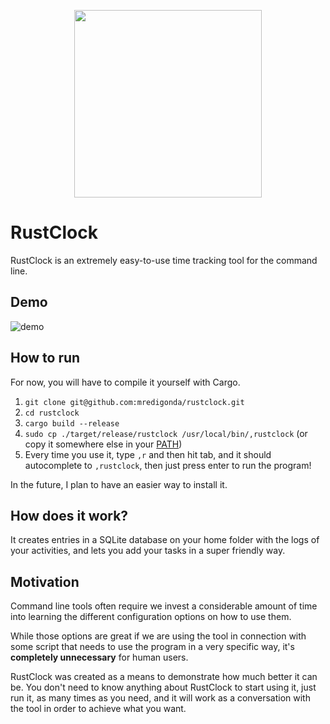 <p align="center">
  <img width="300" height="300" src="https://user-images.githubusercontent.com/25920622/198073378-9a9800d0-8fd4-4b4c-afea-cfd426164806.png">
  <h1>RustClock</h1>
</p>

RustClock is an extremely easy-to-use time tracking tool for the command line.

## Demo

![demo](https://user-images.githubusercontent.com/25920622/198069008-0d5ec99a-9c7b-4312-aba8-2243dad57185.gif)

## How to run

For now, you will have to compile it yourself with Cargo.

1. `git clone git@github.com:mredigonda/rustclock.git`
2. `cd rustclock`
3. `cargo build --release`
4. `sudo cp ./target/release/rustclock /usr/local/bin/,rustclock` (or copy it somewhere else in your [PATH](http://www.linfo.org/path_env_var.html#:~:text=PATH%20is%20an%20environmental%20variable,commands%20issued%20by%20a%20user.))
5. Every time you use it, type `,r` and then hit tab, and it should autocomplete to `,rustclock`, then just press enter to run the program!

In the future, I plan to have an easier way to install it.

## How does it work?

It creates entries in a SQLite database on your home folder with the logs of your activities, and lets you add your tasks in a super friendly way.

## Motivation

Command line tools often require we invest a considerable amount of time into learning the different configuration options on how to use them.

While those options are great if we are using the tool in connection with some script that needs to use the program in a very specific way, it's **completely unnecessary** for human users.

RustClock was created as a means to demonstrate how much better it can be. You don't need to know anything about RustClock to start using it, just run it, as many times as you need, and it will work as a conversation with the tool in order to achieve what you want.
